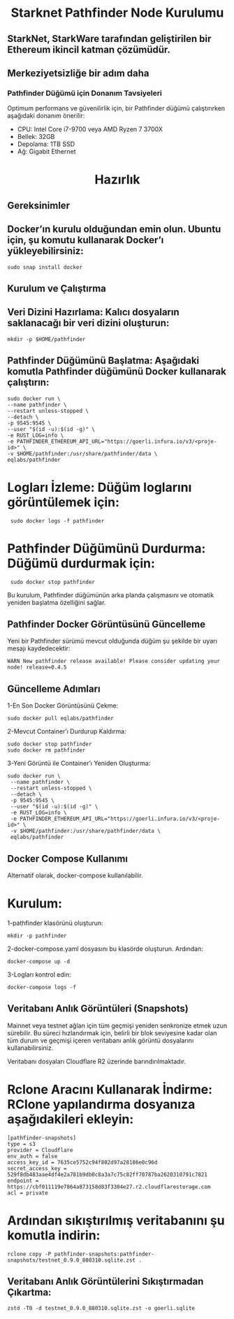 <h1 align="center">Starknet Pathfinder Node Kurulumu

## StarkNet, StarkWare tarafından geliştirilen bir Ethereum ikincil katman çözümüdür.

## Merkeziyetsizliğe bir adım daha


### Pathfinder Düğümü için Donanım Tavsiyeleri

Optimum performans ve güvenilirlik için, bir Pathfinder düğümü çalıştırırken aşağıdaki donanım önerilir:

 - CPU: Intel Core i7-9700 veya AMD Ryzen 7 3700X
 - Bellek: 32GB
 - Depolama: 1TB SSD
 - Ağ: Gigabit Ethernet

   

<h1 align="center">Hazırlık

## Gereksinimler



  ## Docker’ın kurulu olduğundan emin olun. Ubuntu için, şu komutu kullanarak Docker’ı yükleyebilirsiniz:
  
  ```
sudo snap install docker
  ```

 ## Kurulum ve Çalıştırma
 ## Veri Dizini Hazırlama: Kalıcı dosyaların saklanacağı bir veri dizini oluşturun:
 
  ```
 mkdir -p $HOME/pathfinder
  ```

   ## Pathfinder Düğümünü Başlatma: Aşağıdaki komutla Pathfinder düğümünü Docker kullanarak çalıştırın:

  ```
 sudo docker run \
  --name pathfinder \
  --restart unless-stopped \
  --detach \
  -p 9545:9545 \
  --user "$(id -u):$(id -g)" \
  -e RUST_LOG=info \
  -e PATHFINDER_ETHEREUM_API_URL="https://goerli.infura.io/v3/<proje-id>" \
  -v $HOME/pathfinder:/usr/share/pathfinder/data \
  eqlabs/pathfinder
  ```
 

# Logları İzleme: Düğüm loglarını görüntülemek için:

 ```
  sudo docker logs -f pathfinder
   ```

 # Pathfinder Düğümünü Durdurma: Düğümü durdurmak için:

 ```
  sudo docker stop pathfinder
   ```

 Bu kurulum, Pathfinder düğümünün arka planda çalışmasını ve otomatik yeniden başlatma özelliğini sağlar.

 ## Pathfinder Docker Görüntüsünü Güncelleme

 Yeni bir Pathfinder sürümü mevcut olduğunda düğüm şu şekilde bir uyarı mesajı kaydedecektir:

  ```
WARN New pathfinder release available! Please consider updating your node! release=0.4.5
 ```


 ## Güncelleme Adımları

1-En Son Docker Görüntüsünü Çekme:

  ```
sudo docker pull eqlabs/pathfinder
 ```

2-Mevcut Container’ı Durdurup Kaldırma:


  ```
sudo docker stop pathfinder
sudo docker rm pathfinder
 ```

3-Yeni Görüntü ile Container’ı Yeniden Oluşturma:
 
 ```
sudo docker run \
  --name pathfinder \
  --restart unless-stopped \
  --detach \
  -p 9545:9545 \
  --user "$(id -u):$(id -g)" \
  -e RUST_LOG=info \
  -e PATHFINDER_ETHEREUM_API_URL="https://goerli.infura.io/v3/<proje-id>" \
  -v $HOME/pathfinder:/usr/share/pathfinder/data \
  eqlabs/pathfinder
 ```

 ## Docker Compose Kullanımı

 Alternatif olarak, docker-compose kullanılabilir.

 # Kurulum:

1-pathfinder klasörünü oluşturun:
  
  ```
mkdir -p pathfinder
 ```

2-docker-compose.yaml dosyasını bu klasörde oluşturun. Ardından:

 ```
docker-compose up -d
 ```

3-Logları kontrol edin:

 ```
docker-compose logs -f
 ```


  ## Veritabanı Anlık Görüntüleri (Snapshots)

Mainnet veya testnet ağları için tüm geçmişi yeniden senkronize etmek uzun sürebilir. Bu süreci hızlandırmak için, belirli bir blok seviyesine kadar olan tüm durum ve geçmişi içeren veritabanı anlık görüntü dosyalarını kullanabilirsiniz.

Veritabanı dosyaları Cloudflare R2 üzerinde barındırılmaktadır.

# Rclone Aracını Kullanarak İndirme: RClone yapılandırma dosyanıza aşağıdakileri ekleyin:

   ```
[pathfinder-snapshots]
type = s3
provider = Cloudflare
env_auth = false
access_key_id = 7635ce5752c94f802d97a28186e0c96d
secret_access_key = 529f8db483aae4df4e2a781b9db0c8a3a7c75c82ff70787ba2620310791c7821
endpoint = https://cbf011119e7864a873158d83f3304e27.r2.cloudflarestorage.com
acl = private
 ```

# Ardından sıkıştırılmış veritabanını şu komutla indirin:

  ```
rclone copy -P pathfinder-snapshots:pathfinder-snapshots/testnet_0.9.0_880310.sqlite.zst .
  ```

  ## Veritabanı Anlık Görüntülerini Sıkıştırmadan Çıkartma:
  
```
zstd -T0 -d testnet_0.9.0_880310.sqlite.zst -o goerli.sqlite
  ```

  

